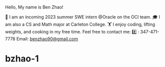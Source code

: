 Hello, My name is Ben Zhao!

👋 I am an incoming 2023 summer SWE intern @Oracle on the OCI team. 
🎓 I am also a CS and Math major at Carleton College. 
🏋️ I enjoy coding, lifting weights, and cooking in my free time.
Feel free to contact me:
#️⃣ : 347-471-7778
Email: benzhao90@gmail.com
# bzhao-1
